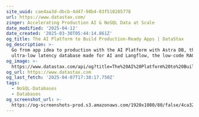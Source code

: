 ```yaml
---
site_uuid: cae4aa3d-dbcb-4d47-98b4-03f510285778
url: https://www.datastax.com/
zinger: Accelerating Production AI & NoSQL Data at Scale
date_modified: '2025-04-12'
date_created: '2025-03-30T05:44:14.861Z'
og_title: The AI Platform to Build Production-Ready Apps | DataStax
og_description: >-
  Go from app idea to production with the AI Platform with Astra DB, the
  ultra-low latency database made for AI and Langflow, the low-code RAG IDE.
og_image: >-
  https://www.datastax.com/api/og?title=The%20AI%20Platform%20to%20Build%20Production-Ready%20Apps&
og_url: https://www.datastax.com
og_last_fetch: '2025-04-07T17:38:17.750Z'
tags:
  - NoSQL-Databases
  - Databases
og_screenshot_url: >-
  https://og-screenshots-prod.s3.amazonaws.com/1920x1080/80/false/4ca323006d507aeef299cbc8b0f4f6b529e011625108a6d15a8c2fc37eb8adbf.jpeg
---
```



































